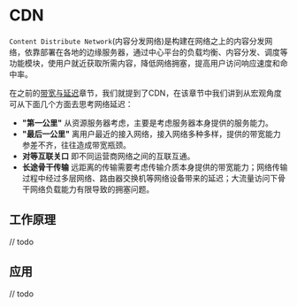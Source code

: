 # CDN

`Content Distribute Network`(内容分发网络)是构建在网络之上的内容分发网络，依靠部署在各地的边缘服务器，通过中心平台的负载均衡、内容分发、调度等功能模块，使用户就近获取所需内容，降低网络拥塞，提高用户访问响应速度和命中率。

在之前的[带宽与延迟](/带宽与延迟/带宽与延迟.md)章节，我们就提到了CDN，在该章节中我们讲到从宏观角度可从下面几个方面去思考网络延迟：

* **"第一公里"** 从资源服务器考虑，主要是考虑服务器本身提供的服务能力。
* **"最后一公里"** 离用户最近的接入网络，接入网络多种多样，提供的带宽能力参差不齐，往往造成带宽瓶颈。
* **对等互联关口** 即不同运营商网络之间的互联互通。
* **长途骨干传输** 远距离的传输需要考虑传输介质本身提供的带宽能力；网络传输过程中经过多层网络、路由器交换机等网络设备带来的延迟；大流量访问下骨干网络负载能力有限导致的拥塞问题。

## 工作原理
// todo

## 应用

// todo